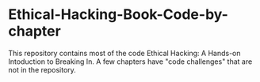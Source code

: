 # Ethical-Hacking-Book-Code-by-chapter
This repository contains most of the code Ethical Hacking: A Hands-on Intoduction to Breaking In. A few chapters have "code challenges" that are not in the repository.
